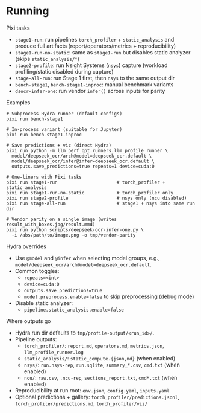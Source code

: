 # Running

Pixi tasks
- `stage1-run`: run pipelines `torch_profiler` + `static_analysis` and produce full artifacts (report/operators/metrics + reproducibility)
- `stage1-run-no-static`: same as `stage1-run` but disables static analyzer (skips `static_analysis/*`)
- `stage2-profile`: run Nsight Systems (`nsys`) capture (workload profiling/static disabled during capture)
- `stage-all-run`: run Stage 1 first, then `nsys` to the same output dir
- `bench-stage1`, `bench-stage1-inproc`: manual benchmark variants
- `dsocr-infer-one`: run vendor `infer()` across inputs for parity

Examples
```
# Subprocess Hydra runner (default configs)
pixi run bench-stage1

# In-process variant (suitable for Jupyter)
pixi run bench-stage1-inproc

# Save predictions + viz (direct Hydra)
pixi run python -m llm_perf_opt.runners.llm_profile_runner \
  model/deepseek_ocr/arch@model=deepseek_ocr.default \
  model/deepseek_ocr/infer@infer=deepseek_ocr.default \
  outputs.save_predictions=true repeats=1 device=cuda:0

# One-liners with Pixi tasks
pixi run stage1-run                      # torch_profiler + static_analysis
pixi run stage1-run-no-static            # torch_profiler only
pixi run stage2-profile                  # nsys only (ncu disabled)
pixi run stage-all-run                   # stage1 + nsys into same run dir

# Vendor parity on a single image (writes result_with_boxes.jpg/result.mmd)
pixi run python scripts/deepseek-ocr-infer-one.py \
  -i /abs/path/to/image.png -o tmp/vendor-parity
```

Hydra overrides
- Use `@model` and `@infer` when selecting model groups, e.g., `model/deepseek_ocr/arch@model=deepseek_ocr.default`.
- Common toggles:
  - `repeats=<int>`
  - `device=cuda:0`
  - `outputs.save_predictions=true`
  - `model.preprocess.enable=false` to skip preprocessing (debug mode)
 - Disable static analyzer:
   - `pipeline.static_analysis.enable=false`

Where outputs go
- Hydra run dir defaults to `tmp/profile-output/<run_id>/`.
- Pipeline outputs:
  - `torch_profiler/`: `report.md`, `operators.md`, `metrics.json`, `llm_profile_runner.log`
  - `static_analysis/`: `static_compute.{json,md}` (when enabled)
  - `nsys/`: `run.nsys-rep`, `run.sqlite`, `summary_*.csv`, `cmd.txt` (when enabled)
  - `ncu/`: `raw.csv`, `.ncu-rep`, `sections_report.txt`, `cmd*.txt` (when enabled)
- Reproducibility at run root: `env.json`, `config.yaml`, `inputs.yaml`
- Optional predictions + gallery: `torch_profiler/predictions.jsonl`, `torch_profiler/predictions.md`, `torch_profiler/viz/`
